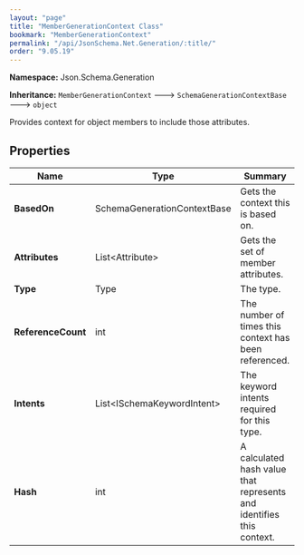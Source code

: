 ```yaml
---
layout: "page"
title: "MemberGenerationContext Class"
bookmark: "MemberGenerationContext"
permalink: "/api/JsonSchema.Net.Generation/:title/"
order: "9.05.19"
---
```

**Namespace:** Json.Schema.Generation

**Inheritance:**
`MemberGenerationContext`
 🡒 
`SchemaGenerationContextBase`
 🡒 
`object`

Provides context for object members to include those attributes.

## Properties

| Name | Type | Summary |
|---|---|---|
| **BasedOn** | SchemaGenerationContextBase | Gets the context this is based on. |
| **Attributes** | List\<Attribute\> | Gets the set of member attributes. |
| **Type** | Type | The type. |
| **ReferenceCount** | int | The number of times this context has been referenced. |
| **Intents** | List\<ISchemaKeywordIntent\> | The keyword intents required for this type. |
| **Hash** | int | A calculated hash value that represents and identifies this context. |

